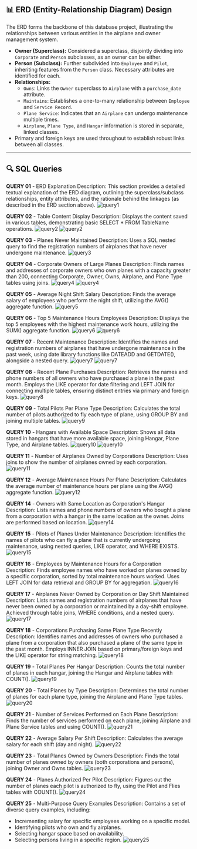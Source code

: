 
## 📊 ERD (Entity-Relationship Diagram) Design

The ERD forms the backbone of this database project, illustrating the relationships between various entities in the airplane and owner management system.

* **Owner (Superclass):** Considered a superclass, disjointly dividing into `Corporate` and `Person` subclasses, as an owner can be either.
* **Person (Subclass):** Further subdivided into `Employee` and `Pilot`, inheriting features from the `Person` class. Necessary attributes are identified for each.
* **Relationships:**
    * `Owns`: Links the `Owner` superclass to `Airplane` with a `purchase_date` attribute.
    * `Maintains`: Establishes a one-to-many relationship between `Employee` and `Service Record`.
    * `Plane Service`: Indicates that an `Airplane` can undergo maintenance multiple times.
    * `Airplane`, `Plane Type`, and `Hangar` information is stored in separate, linked classes.
* Primary and foreign keys are used throughout to establish robust links between all classes.

---

## 🔍 SQL Queries

**QUERY 01** - ERD Explanation
Description: This section provides a detailed textual explanation of the ERD diagram, outlining the superclass/subclass relationships, entity attributes, and the rationale behind the linkages (as described in the ERD section above).
![query1](images/query1.png)

**QUERY 02** - Table Content Display
Description: Displays the content saved in various tables, demonstrating basic SELECT * FROM TableName operations.
![query2](images/query2.png)
![query2](images/query2.0.png)

**QUERY 03** - Planes Never Maintained
Description: Uses a SQL nested query to find the registration numbers of airplanes that have never undergone maintenance.
![query3](images/query3.png)

**QUERY 04** - Corporate Owners of Large Planes
Description: Finds names and addresses of corporate owners who own planes with a capacity greater than 200, connecting Corporate, Owner, Owns, Airplane, and Plane Type tables using joins.
![query4](images/query4.1.png)
![query4](images/query4.2.png)

**QUERY 05** - Average Night Shift Salary
Description: Finds the average salary of employees who perform the night shift, utilizing the AVG() aggregate function.
![query5](images/query5.png)

**QUERY 06** - Top 5 Maintenance Hours Employees
Description: Displays the top 5 employees with the highest maintenance work hours, utilizing the SUM() aggregate function.
![query6](images/query6.png)
![query6](images/query6.1.png)

**QUERY 07** - Recent Maintenance
Description: Identifies the names and registration numbers of airplanes that have undergone maintenance in the past week, using date library functions like DATEADD and GETDATE(), alongside a nested query.
![query7](images/query7.1.png)
![query7](images/query7.2.png)

**QUERY 08** - Recent Plane Purchases
Description: Retrieves the names and phone numbers of all owners who have purchased a plane in the past month. Employs the LIKE operator for date filtering and LEFT JOIN for connecting multiple tables, ensuring distinct entries via primary and foreign keys.
![query8](images/query8.png)

**QUERY 09** - Total Pilots Per Plane Type
Description: Calculates the total number of pilots authorized to fly each type of plane, using GROUP BY and joining multiple tables.
![query9](images/query9.png)

**QUERY 10** - Hangars with Available Space
Description: Shows all data stored in hangars that have more available space, joining Hangar, Plane Type, and Airplane tables.
![query10](images/query10.1.png)
![query10](images/query10.2.png)

**QUERY 11** - Number of Airplanes Owned by Corporations
Description: Uses joins to show the number of airplanes owned by each corporation.
![query11](images/query11.png)

**QUERY 12** - Average Maintenance Hours Per Plane
Description: Calculates the average number of maintenance hours per plane using the AVG() aggregate function.
![query12](images/query12.png)

**QUERY 14** - Owners with Same Location as Corporation's Hangar
Description: Lists names and phone numbers of owners who bought a plane from a corporation with a hangar in the same location as the owner. Joins are performed based on location.
![query14](images/query14.png)

**QUERY 15** - Pilots of Planes Under Maintenance
Description: Identifies the names of pilots who can fly a plane that is currently undergoing maintenance, using nested queries, LIKE operator, and WHERE EXISTS.
![query15](images/query15.png)

**QUERY 16** - Employees by Maintenance Hours for a Corporation
Description: Finds employee names who have worked on planes owned by a specific corporation, sorted by total maintenance hours worked. Uses LEFT JOIN for data retrieval and GROUP BY for aggregation.
![query16](images/query16.png)

**QUERY 17** - Airplanes Never Owned by Corporation or Day Shift Maintained
Description: Lists names and registration numbers of airplanes that have never been owned by a corporation or maintained by a day-shift employee. Achieved through table joins, WHERE conditions, and a nested query.
![query17](images/query17.png)

**QUERY 18** - Corporations Purchasing Same Plane Type Recently
Description: Identifies names and addresses of owners who purchased a plane from a corporation that also purchased a plane of the same type in the past month. Employs INNER JOIN based on primary/foreign keys and the LIKE operator for string matching.
![query18](images/query18.png)

**QUERY 19** - Total Planes Per Hangar
Description: Counts the total number of planes in each hangar, joining the Hangar and Airplane tables with COUNT().
![query19](images/query19.png)

**QUERY 20** - Total Planes by Type
Description: Determines the total number of planes for each plane type, joining the Airplane and Plane Type tables.
![query20](images/query20.png)

**QUERY 21** - Number of Services Performed on Each Plane
Description: Finds the number of services performed on each plane, joining Airplane and Plane Service tables and using COUNT().
![query21](images/query21.png)

**QUERY 22** - Average Salary Per Shift
Description: Calculates the average salary for each shift (day and night).
![query22](images/query22.png)

**QUERY 23** - Total Planes Owned by Owners
Description: Finds the total number of planes owned by owners (both corporations and persons), joining Owner and Owns tables.
![query23](images/query23.png)

**QUERY 24** - Planes Authorized Per Pilot
Description: Figures out the number of planes each pilot is authorized to fly, using the Pilot and Flies tables with COUNT().
![query24](images/query24.png)

**QUERY 25** - Multi-Purpose Query Examples
Description: Contains a set of diverse query examples, including:
* Incrementing salary for specific employees working on a specific model.
* Identifying pilots who own and fly airplanes.
* Selecting hangar space based on availability.
* Selecting persons living in a specific region.
![query25](images/query25.png)

